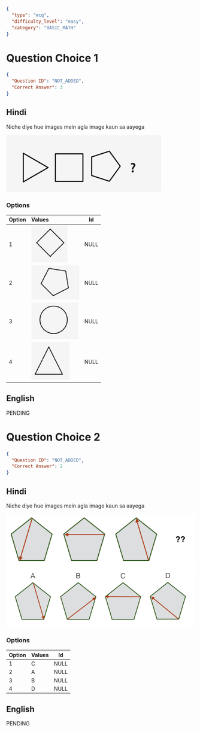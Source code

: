 ```json
{
  "type": "mcq",
  "difficulty_level": "easy",
  "category": "BASIC_MATH"
}
```

# Question Choice 1
```json
{
  "Question ID": "NOT_ADDED",
  "Correct Answer": 3
}
```

## Hindi
Niche diye hue images mein agla image kaun sa aayega

![](images/question_18/choice1/choice1.png)

### Options
| Option | Values                                      |Id     |
|:-------|:--------------------------------------------|:-----:|
| 1      | ![](images/question_18/choice1/option1.png) |NULL   |
| 2      | ![](images/question_18/choice1/option2.png) |NULL   |
| 3      | ![](images/question_18/choice1/option3.png) |NULL   |
| 4      | ![](images/question_18/choice1/option4.png) |NULL   |

## English
PENDING

# Question Choice 2
```json
{
  "Question ID": "NOT_ADDED",
  "Correct Answer": 2
}
```

## Hindi
Niche diye hue images mein agla image kaun sa aayega

![](images/question_18/choice2/choice2_1.png)
![](images/question_18/choice2/choice2_2.png)


### Options
| Option | Values |Id     |
|:-------|:-------|:-----:|
| 1      | C      |NULL   |
| 2      | A      |NULL   |
| 3      | B      |NULL   |
| 4      | D      |NULL   |


## English
PENDING
